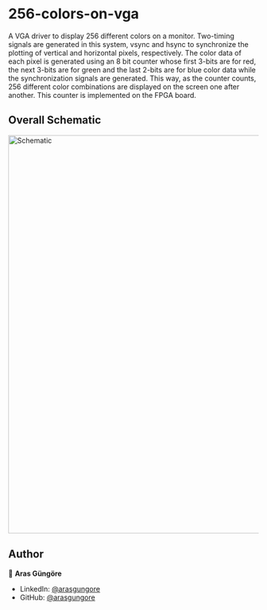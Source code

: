 # 256-colors-on-vga

A VGA driver to display 256 different colors on a monitor. Two-timing signals are generated in this system, vsync and hsync to synchronize the plotting of vertical and horizontal pixels, respectively. The color data of each pixel is generated using an 8 bit counter whose first 3-bits are for red, the next 3-bits are for green and the last 2-bits are for blue color data while the synchronization signals are generated. This way, as the counter counts, 256 different color combinations are displayed on the screen one after another. This counter is implemented on the FPGA board.



## Overall Schematic

<p align="left">
    <img alt="Schematic" src="https://raw.githubusercontent.com/arasgungore/butterworth-filter/main/Screenshots/overall_schematic.jpg" width="800">
</p>



## Author

👤 **Aras Güngöre**

* LinkedIn: [@arasgungore](https://www.linkedin.com/in/arasgungore)
* GitHub: [@arasgungore](https://github.com/arasgungore)

